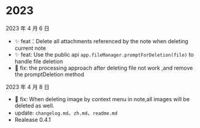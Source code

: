 # 2023

2023 年 4 月 6 日

-   ✨ feat：Delete all attachments referenced by the note when deleting current note
-   ✨ feat: Use the public api `app.fileManager.promptForDeletion(file)` to handle file deletion
-   🐞 fix: the processing approach after deleting file not work ,and remove the promptDeletion method

2023 年 4 月 8 日

-   🐞 fix: When deleting image by context menu in note,all images will be deleted as well.
-   update: `changelog.md`、`zh.md`、`readme.md`
-   Realease 0.4.1
